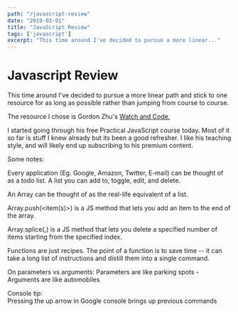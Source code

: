 ```yaml
---
path: "/javascript-review"
date: "2019-03-01"
title: "JavaScript Review"
tags: ['javascript']
excerpt: "This time around I've decided to pursue a more linear..."
---
```


# Javascript Review

This time around I've decided to pursue a more linear path and stick to one resource for as long as possible rather than jumping from course to course.

The resource I chose is Gordon Zhu's [Watch and Code.](https://watchandcode.com/)

I started going through his free Practical JavaScript course today. Most of it so far is stuff I knew already but its been a good refresher. I like his teaching style, and will likely end up subscribing to his premium content.

Some notes:

Every application (Eg. Google, Amazon, Twitter, E-mail) can be thought of as a todo list. A list you can add to, toggle, edit, and delete.

An Array can be thought of as the real-life equivalent of a list.

Array.push(<item(s)>) is a JS method that lets you add an item to the end of the array.

Array.splice(<start>,<delete count>) is a JS method that lets you delete a specified number of items starting from the specified index.

Functions are just recipes. The point of a function is to save time -- it can take a long list of instructions and distill them into a single command.

On parameters vs arguments: Parameters are like parking spots - Arguments are like automobiles

Console tip:  
Pressing the up arrow in Google console brings up previous commands
